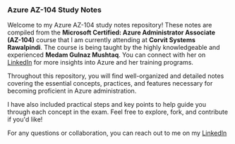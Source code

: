 ### Azure AZ-104 Study Notes

Welcome to my Azure AZ-104 study notes repository! These notes are compiled from the **Microsoft Certified: Azure Administrator Associate (AZ-104)** course that I am currently attending at **Corvit Systems Rawalpindi**. The course is being taught by the highly knowledgeable and experienced **Medam Gulnaz Mushtaq**. You can connect with her on [LinkedIn](https://www.linkedin.com/in/gulnaz-mushtaq/) for more insights into Azure and her training programs.

Throughout this repository, you will find well-organized and detailed notes covering the essential concepts, practices, and features necessary for becoming proficient in Azure administration.

I have also included practical steps and key points to help guide you through each concept in the exam. Feel free to explore, fork, and contribute if you'd like!

For any questions or collaboration, you can reach out to me on my [LinkedIn](https://www.linkedin.com/in/jahangir-45886428a/)
